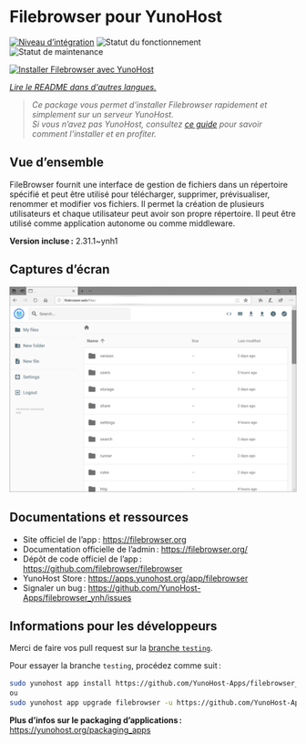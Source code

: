 <!--
Nota bene : ce README est automatiquement généré par <https://github.com/YunoHost/apps/tree/master/tools/readme_generator>
Il NE doit PAS être modifié à la main.
-->

# Filebrowser pour YunoHost

[![Niveau d’intégration](https://dash.yunohost.org/integration/filebrowser.svg)](https://ci-apps.yunohost.org/ci/apps/filebrowser/) ![Statut du fonctionnement](https://ci-apps.yunohost.org/ci/badges/filebrowser.status.svg) ![Statut de maintenance](https://ci-apps.yunohost.org/ci/badges/filebrowser.maintain.svg)

[![Installer Filebrowser avec YunoHost](https://install-app.yunohost.org/install-with-yunohost.svg)](https://install-app.yunohost.org/?app=filebrowser)

*[Lire le README dans d'autres langues.](./ALL_README.md)*

> *Ce package vous permet d’installer Filebrowser rapidement et simplement sur un serveur YunoHost.*  
> *Si vous n’avez pas YunoHost, consultez [ce guide](https://yunohost.org/install) pour savoir comment l’installer et en profiter.*

## Vue d’ensemble

FileBrowser fournit une interface de gestion de fichiers dans un répertoire spécifié et peut être utilisé pour télécharger, supprimer, prévisualiser, renommer et modifier vos fichiers. Il permet la création de plusieurs utilisateurs et chaque utilisateur peut avoir son propre répertoire. Il peut être utilisé comme application autonome ou comme middleware.

**Version incluse :** 2.31.1~ynh1

## Captures d’écran

![Capture d’écran de Filebrowser](./doc/screenshots/screenshot.PNG)

## Documentations et ressources

- Site officiel de l’app : <https://filebrowser.org>
- Documentation officielle de l’admin : <https://filebrowser.org/>
- Dépôt de code officiel de l’app : <https://github.com/filebrowser/filebrowser>
- YunoHost Store : <https://apps.yunohost.org/app/filebrowser>
- Signaler un bug : <https://github.com/YunoHost-Apps/filebrowser_ynh/issues>

## Informations pour les développeurs

Merci de faire vos pull request sur la [branche `testing`](https://github.com/YunoHost-Apps/filebrowser_ynh/tree/testing).

Pour essayer la branche `testing`, procédez comme suit :

```bash
sudo yunohost app install https://github.com/YunoHost-Apps/filebrowser_ynh/tree/testing --debug
ou
sudo yunohost app upgrade filebrowser -u https://github.com/YunoHost-Apps/filebrowser_ynh/tree/testing --debug
```

**Plus d’infos sur le packaging d’applications :** <https://yunohost.org/packaging_apps>
